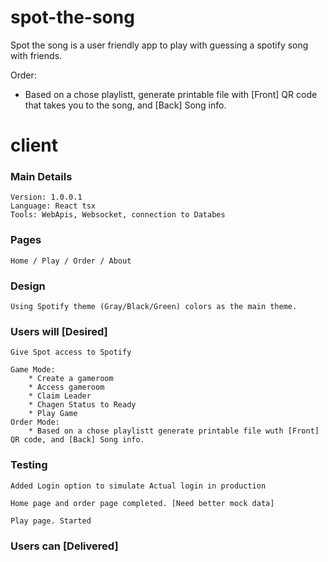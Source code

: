 # spot-the-song
Spot the song is a user friendly app to play with guessing a spotify song with friends. 

Order:
* Based on a chose playlistt, generate printable file with [Front] QR code that takes you to the song, and [Back] Song info.

# client
### Main Details
    Version: 1.0.0.1
    Language: React tsx
    Tools: WebApis, Websocket, connection to Databes
### Pages 
    Home / Play / Order / About
### Design
    Using Spotify theme (Gray/Black/Green) colors as the main theme.

### Users will [Desired]
    Give Spot access to Spotify
    
    Game Mode:
        * Create a gameroom
        * Access gameroom
        * Claim Leader
        * Chagen Status to Ready
        * Play Game
    Order Mode:
        * Based on a chose playlistt generate printable file wuth [Front] QR code, and [Back] Song info. 

### Testing 
    Added Login option to simulate Actual login in production

    Home page and order page completed. [Need better mock data]

    Play page. Started
### Users can [Delivered]

